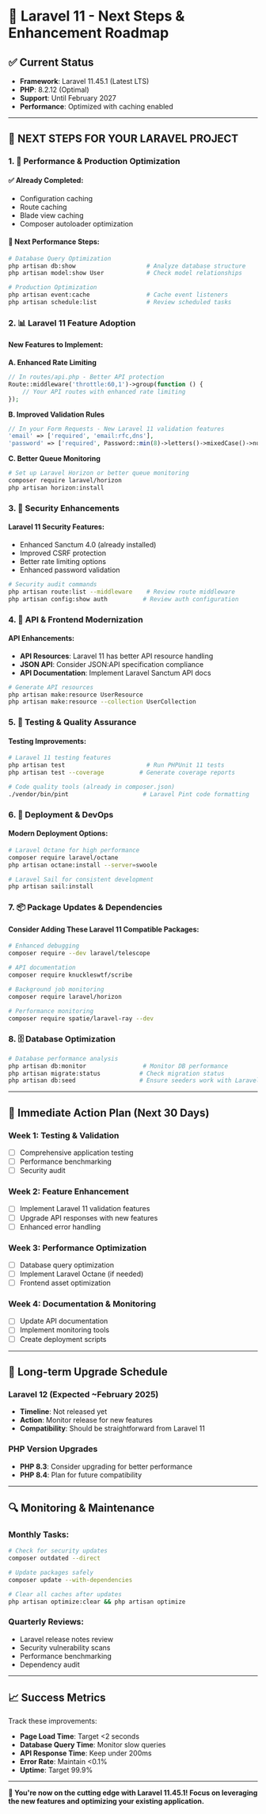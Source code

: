 # 🚀 Laravel 11 - Next Steps & Enhancement Roadmap

## ✅ Current Status
- **Framework**: Laravel 11.45.1 (Latest LTS)
- **PHP**: 8.2.12 (Optimal)
- **Support**: Until February 2027
- **Performance**: Optimized with caching enabled

---

## 🎯 **NEXT STEPS FOR YOUR LARAVEL PROJECT**

### 1. 🔧 **Performance & Production Optimization**

#### ✅ **Already Completed:**
- Configuration caching
- Route caching  
- Blade view caching
- Composer autoloader optimization

#### 🚀 **Next Performance Steps:**
```bash
# Database Query Optimization
php artisan db:show                    # Analyze database structure
php artisan model:show User            # Check model relationships

# Production Optimization
php artisan event:cache                # Cache event listeners
php artisan schedule:list              # Review scheduled tasks
```

### 2. 📊 **Laravel 11 Feature Adoption**

#### **New Features to Implement:**

**A. Enhanced Rate Limiting**
```php
// In routes/api.php - Better API protection
Route::middleware('throttle:60,1')->group(function () {
    // Your API routes with enhanced rate limiting
});
```

**B. Improved Validation Rules**
```php
// In your Form Requests - New Laravel 11 validation features
'email' => ['required', 'email:rfc,dns'],
'password' => ['required', Password::min(8)->letters()->mixedCase()->numbers()],
```

**C. Better Queue Monitoring**
```bash
# Set up Laravel Horizon or better queue monitoring
composer require laravel/horizon
php artisan horizon:install
```

### 3. 🔐 **Security Enhancements**

#### **Laravel 11 Security Features:**
- Enhanced Sanctum 4.0 (already installed)
- Improved CSRF protection
- Better rate limiting options
- Enhanced password validation

```bash
# Security audit commands
php artisan route:list --middleware    # Review route middleware
php artisan config:show auth          # Review auth configuration
```

### 4. 📱 **API & Frontend Modernization**

#### **API Enhancements:**
- **API Resources**: Laravel 11 has better API resource handling
- **JSON API**: Consider JSON:API specification compliance
- **API Documentation**: Implement Laravel Sanctum API docs

```bash
# Generate API resources
php artisan make:resource UserResource
php artisan make:resource --collection UserCollection
```

### 5. 🧪 **Testing & Quality Assurance**

#### **Testing Improvements:**
```bash
# Laravel 11 testing features
php artisan test                       # Run PHPUnit 11 tests
php artisan test --coverage          # Generate coverage reports

# Code quality tools (already in composer.json)
./vendor/bin/pint                     # Laravel Pint code formatting
```

### 6. 🚀 **Deployment & DevOps**

#### **Modern Deployment Options:**
```bash
# Laravel Octane for high performance
composer require laravel/octane
php artisan octane:install --server=swoole

# Laravel Sail for consistent development
php artisan sail:install
```

### 7. 📦 **Package Updates & Dependencies**

#### **Consider Adding These Laravel 11 Compatible Packages:**
```bash
# Enhanced debugging
composer require --dev laravel/telescope

# API documentation
composer require knuckleswtf/scribe

# Background job monitoring
composer require laravel/horizon

# Performance monitoring
composer require spatie/laravel-ray --dev
```

### 8. 🗄️ **Database Optimization**

```bash
# Database performance analysis
php artisan db:monitor                # Monitor DB performance
php artisan migrate:status           # Check migration status
php artisan db:seed                  # Ensure seeders work with Laravel 11
```

---

## 🎯 **Immediate Action Plan (Next 30 Days)**

### **Week 1: Testing & Validation**
- [ ] Comprehensive application testing
- [ ] Performance benchmarking
- [ ] Security audit

### **Week 2: Feature Enhancement**
- [ ] Implement Laravel 11 validation features
- [ ] Upgrade API responses with new features
- [ ] Enhanced error handling

### **Week 3: Performance Optimization**
- [ ] Database query optimization
- [ ] Implement Laravel Octane (if needed)
- [ ] Frontend asset optimization

### **Week 4: Documentation & Monitoring**
- [ ] Update API documentation
- [ ] Implement monitoring tools
- [ ] Create deployment scripts

---

## 🚨 **Long-term Upgrade Schedule**

### **Laravel 12 (Expected ~February 2025)**
- **Timeline**: Not released yet
- **Action**: Monitor release for new features
- **Compatibility**: Should be straightforward from Laravel 11

### **PHP Version Upgrades**
- **PHP 8.3**: Consider upgrading for better performance
- **PHP 8.4**: Plan for future compatibility

---

## 🔍 **Monitoring & Maintenance**

### **Monthly Tasks:**
```bash
# Check for security updates
composer outdated --direct

# Update packages safely
composer update --with-dependencies

# Clear all caches after updates
php artisan optimize:clear && php artisan optimize
```

### **Quarterly Reviews:**
- Laravel release notes review
- Security vulnerability scans
- Performance benchmarking
- Dependency audit

---

## 📈 **Success Metrics**

Track these improvements:
- **Page Load Time**: Target <2 seconds
- **Database Query Time**: Monitor slow queries
- **API Response Time**: Keep under 200ms
- **Error Rate**: Maintain <0.1%
- **Uptime**: Target 99.9%

---

**🎉 You're now on the cutting edge with Laravel 11.45.1! Focus on leveraging the new features and optimizing your existing application.**
